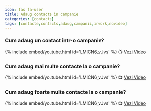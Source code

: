 ```yaml
---
icon: fas fa-user
title: Adaug contacte în campanie
categories: [contacte]
tags: [contacte,contacts,adaug,campanii,inwork,novideo]
---
```


### <i class='fas fa-user'></i> Cum adaug un contact într-o campanie?

[//]: # (Comming soon video)

{% include embed/youtube.html id='LMlCN6_vUvs' %}
📺 [Vezi Video](https://www.youtube.com/watch?v=LMlCN6_vUvs)

### <i class='fas fa-user'></i> Cum adaug mai multe contacte la o campanie?

[//]: # (Comming soon video)

{% include embed/youtube.html id='LMlCN6_vUvs' %}
📺 [Vezi Video](https://www.youtube.com/watch?v=LMlCN6_vUvs)

### <i class='fas fa-user'></i> Cum adaug foarte multe contacte la o campanie?

[//]: # (Comming soon video)

{% include embed/youtube.html id='LMlCN6_vUvs' %}
📺 [Vezi Video](https://www.youtube.com/watch?v=LMlCN6_vUvs)
